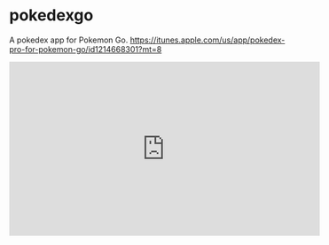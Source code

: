# pokedexgo
A pokedex app for Pokemon Go. https://itunes.apple.com/us/app/pokedex-pro-for-pokemon-go/id1214668301?mt=8

<iframe width="560" height="315" src="https://www.youtube.com/embed/GE4PaN-3BDs" frameborder="0" allowfullscreen></iframe>
